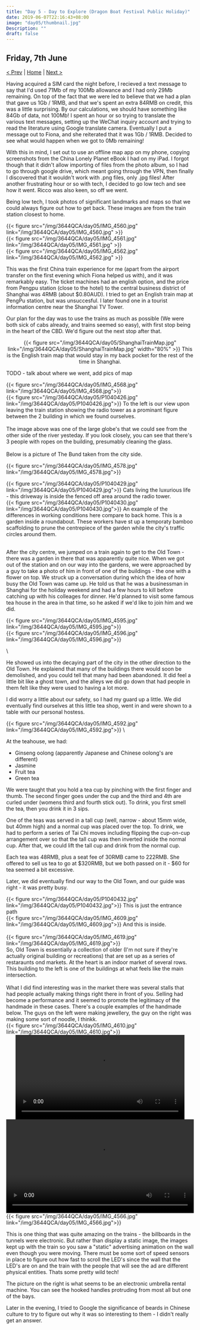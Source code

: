 ```yaml
---
title: "Day 5 - Day to Explore (Dragon Boat Festival Public Holiday)"
date: 2019-06-07T22:16:43+08:00
image: "day05/thumbnail.jpg"
Description: ""
draft: false
---
```


Friday, 7th June
---
[< Prev](../day4) | [Home](..) | [Next >](../day6)

Having acquired a SIM card the night before, I recieved a text message to say that I'd used 71Mb of my 100Mb allowance and I had only 29Mb remaining.  On top of the fact that we were led to believe that we had a plan that gave us 1Gb / 1RMB, and that we's spent an extra 84RMB on credit, this was a little surprising.  By our calculations, we should have something like 84Gb of data, not 100Mb!  I spent an hour or so trying to translate the various text messages, setting up the WeChat inquiry account and trying to read the literature using Google translate camera.  Eventually I put a message out to Fiona, and she reiterated that it was 1Gb / 1RMB.  Decided to see what would happen when we got to 0Mb remaining!
        
With this in mind, I set out to use an offline map app on my phone, copying screenshots from the China Lonely Planet eBook I had on my iPad.  I forgot though that it didn't allow importing of files from the photo album, so I had to go through google drive, which meant going through the VPN, then finally I discovered that it wouldn't work with .png files, only .jpg files!  After another frustrating hour or so with tech, I decided to go low tech and see how it went.  Ricco was also keen, so off we went.

Being low tech, I took photos of significant landmarks and maps so that we could always figure out how to get back.  These images are from the train station closest to home.


<div class="row">
    <div class="4u 12u$(medium)">
        {{< figure src="/img/3644QCA/day05/IMG_4560.jpg" link="/img/3644QCA/day05/IMG_4560.jpg" >}}
    </div>
    <div class="4u 12u$(medium)">
        {{< figure src="/img/3644QCA/day05/IMG_4561.jpg" link="/img/3644QCA/day05/IMG_4561.jpg" >}}
    </div>
    <div class="3u 12u$(medium)">
        {{< figure src="/img/3644QCA/day05/IMG_4562.jpg" link="/img/3644QCA/day05/IMG_4562.jpg" >}}
    </div>
</div>


This was the first China train experience for me (apart from the airport transfer on the first evening which Fiona helped us with), and it was remarkably easy.  The ticket machines had an english option, and the price from Pengpu station (close to the hotel) to the central business district of Shanghai was 4RMB (about $0.80AUD).  I tried to get an English train map at PengPu station, but was unsuccesful.  I later found one in a tourist information centre near the Shanghai TV Tower.  

Our plan for the day was to use the trains as much as possible (We were both sick of cabs already, and trains seemed so easy), with first stop being in the heart of the CBD.  We'd figure out the next stop after that.

<center>
    {{< figure src="/img/3644QCA/day05/ShanghaiTrainMap.jpg" link="/img/3644QCA/day05/ShanghaiTrainMap.jpg" width="80%" >}}
    This is the English train map that would stay in my back pocket for the rest of the time in Shanghai.
</center>
    
TODO - talk about where we went, add pics of map

<div class="row">
    <div class="6u 12u$(medium)">
        {{< figure src="/img/3644QCA/day05/IMG_4568.jpg" link="/img/3644QCA/day05/IMG_4568.jpg">}}
    </div>
    <div class="6u 12u$(medium)">
        {{< figure src="/img/3644QCA/day05/P1040426.jpg" link="/img/3644QCA/day05/P1040426.jpg">}}
        To the left is our view upon leaving the train station showing the radio tower as a prominant figure between the 2 building in which we found ourselves. 
        </br>
        </br>
        The image above was one of the large globe's that we could see from the other side of the river yesteday.  If you look closely, you can see that there's 3 people with ropes on the building, presumably cleaning the glass.
        </br>
        </br>
        Below is a picture of The Bund taken from the city side.
    </div>
</div>

{{< figure src="/img/3644QCA/day05/IMG_4578.jpg" link="/img/3644QCA/day05/IMG_4578.jpg">}}

<div class="row">
    <div class="6u 12u$(medium)">
        {{< figure src="/img/3644QCA/day05/P1040429.jpg" link="/img/3644QCA/day05/P1040429.jpg">}}
        Cats living the luxurious life - this driveway is inside the fenced off area around the radio tower.
    </div>
    <div class="6u 12u$(medium)">
        {{< figure src="/img/3644QCA/day05/P1040430.jpg" link="/img/3644QCA/day05/P1040430.jpg">}}
        An example of the differences in working conditions here compare to back home.  This is a garden inside a roundabout.  These workers have st up a temporaty bamboo scaffolding to prune the centrepiece of the garden while the city's traffic circles around them.
    </div>
</div>

</br>

After the city centre, we jumped on a train again to get to the Old Town - there was a garden in there that was apparently quite nice.  When we got out of the station and on our way into the gardens, we were approached by a guy to take a photo of him in front of one of the buildings - the one with a flower on top.  We struck up a conversation during which the idea of how busy the Old Town was came up.  He told us that he was a businessman in Shanghai for the holiday weekend and had a few hours to kill before catching up with his colleages for dinner.  He'd planned to visit some famous tea house in the area in that time, so he asked if we'd like to join him and we did.  

<div class="row">
    <div class="6u 12u$(medium)">
        {{< figure src="/img/3644QCA/day05/IMG_4595.jpg" link="/img/3644QCA/day05/IMG_4595.jpg">}}
    </div>
    <div class="6u 12u$(medium)">
        {{< figure src="/img/3644QCA/day05/IMG_4596.jpg" link="/img/3644QCA/day05/IMG_4596.jpg">}}
    </div>
</div>

\

He showed us into the decaying part of the city in the other direction to the Old Town.  He explaiend that many of the buildings there would soon be demolished, and you could tell that many had been abandoned.  It did feel a little bit like a ghost town, and the alleys we did go down that had people in them felt like they were used to having a lot more.  

I did worry a little about our safety, so I had my guard up a little.  We did eventually find ourselves at this little tea shop, went in and were shown to a table with our personal hostess.  

{{< figure src="/img/3644QCA/day05/IMG_4592.jpg" link="/img/3644QCA/day05/IMG_4592.jpg">}} \

At the teahouse, we had:

+ Ginseng oolong (apparently Japanese and Chinese oolong's are different)
+ Jasmine
+ Fruit tea
+ Green tea

We were taught that you hold a tea cup by pinching with the first finger and thumb.  The second finger goes under the cup and the third and 4th are curled under (womens third and fourth stick out).  To drink, you first smell the tea, then you drink it in 3 sips.  

One of the teas was served in a tall cup (well, narrow - about 15mm wide, but 40mm high) and a normal cup was placed over the top.  To drink, we had to perform a series of Tai Chi moves including flipping the cup-on-cup arrangement over so that the tall cup was then inverted inside the normal cup.  After that, we could lift the tall cup and drink from the normal cup.  

Each tea was 48RMB, plus a seat fee of 30RMB came to 222RMB.  She offered to sell us tea to go at $320RMB, but we both passed on it - $60 for tea seemed a bit excessive.  

Later, we did eventually find our way to the Old Town, and our guide was right - it was pretty busy.

<div class="row">
    <div class="6u 12u$(medium)">
        {{< figure src="/img/3644QCA/day05/P1040432.jpg" link="/img/3644QCA/day05/P1040432.jpg">}}
        This is just the entrance path
    </div>
    <div class="6u 12u$(medium)">
        {{< figure src="/img/3644QCA/day05/IMG_4609.jpg" link="/img/3644QCA/day05/IMG_4609.jpg">}}
        And this is inside.
    </div>
</div>

</br>

<div class="row">
    <div class="4u 12u$(medium)">
        {{< figure src="/img/3644QCA/day05/IMG_4619.jpg" link="/img/3644QCA/day05/IMG_4619.jpg">}}
    </div>
    <div class="8u 12u$(medium)">
        So, Old Town is essentially a collection of older (I'm not sure if they're actually original building or recreations) that are set up as a series of restaraunts ond markets.  At the heart is an indoor market of several rows.  This building to the left is one of the buildings at what feels like the main intersection. 
        </br> 
        </br> 
        What I did find interesting was in the market there was several stalls that had people actually making things right there in front of you.  Selling had become a performance and it seemed to promote the legitimacy of the handmade in these cases.  There's a couple examples of the handmade below.  The guys on the left were making jewellery, the guy on the right was making some sort of noodle, I thinkk.
    </div>
</div>

<div class="row">
    <div class="8u 12u$(medium)">
        {{< figure src="/img/3644QCA/day05/IMG_4610.jpg" link="/img/3644QCA/day05/IMG_4610.jpg">}}
    </div>
    <div class="4u 12u$(medium)">
        <center>
            <video width="90%" controls>
                <source src="/img/3644QCA/day05/IMG_4611.m4v" type="video/mp4">
                Your browser does not support the video tag.
            </video>
        </center>
    </div>
</div>

<div class="row">
    <div class="5u 12u$(medium)">
        <video width="100%" controls>
            <source src="/img/3644QCA/day05/IMG_4622.m4v" type="video/mp4">
            Your browser does not support the video tag.
        </video>
    </div>
    <div class="7u 12u$(medium)">
        {{< figure src="/img/3644QCA/day05/IMG_4566.jpg" link="/img/3644QCA/day05/IMG_4566.jpg">}}
    </div>
</div>

This is one thing that was quite amazing on the trains - the billboards in the tunnels were electronic.  But rather than display a static image, the images kept up with the train so you saw a "static" advertising animation on the wall even though you were moving.  There must be some sort of speed sensors in place to figure out how fast to scroll the LED's since the wall that the LED's are on and the train with the people that will see the ad are different physical entities.  Thats some pretty wild tech!  

The picture on the right is what seems to be an electronic umbrella rental machine.  You can see the hooked handles protruding from most all but one of the bays.

Later in the evening, I tried to Google the significance of beards in Chinese culture to try to figure out why it was so interesting to them - I didn't really get an answer.

